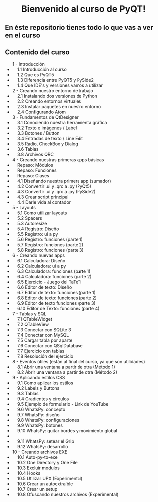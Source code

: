 

<div style="text-align:center"><h1>Bienvenido al curso de PyQT!</h1></div>

<p><h2>En éste repositorio tienes todo lo que vas a ver en el curso</h2><p>

<p><h2>Contenido del curso</h2><p>
  
<ul>
  1 - Introducción
	<li>&nbsp;&nbsp;&nbsp;&nbsp;1.1 Introducción al curso</li>
	<li>&nbsp;&nbsp;&nbsp;&nbsp;1.2 Que es PyQT5</li>
	<li>&nbsp;&nbsp;&nbsp;&nbsp;1.3 Diferencia entre PyQT5 y PySide2</li>
	<li>&nbsp;&nbsp;&nbsp;&nbsp;1.4 Que IDE's y versiones vamos a utilizar</li>
2 - Creando nuestro entorno de trabajo
	<li>&nbsp;&nbsp;&nbsp;&nbsp;2.1 Instalando dos versiones de Python</li>
	<li>&nbsp;&nbsp;&nbsp;&nbsp;2.2 Creando entornos virtuales</li>
	<li>&nbsp;&nbsp;&nbsp;&nbsp;2.3 Instalar paquetes en nuestro entorno</li>
	<li>&nbsp;&nbsp;&nbsp;&nbsp;2.4 Configurando Atom</li>
3 - Fundamentos de QtDesigner
	<li>&nbsp;&nbsp;&nbsp;&nbsp;3.1 Conociendo nuestra herramienta gráfica</li>
	<li>&nbsp;&nbsp;&nbsp;&nbsp;3.2 Texto e imágenes / Label</li>
	<li>&nbsp;&nbsp;&nbsp;&nbsp;3.3 Botones / Button</li>
	<li>&nbsp;&nbsp;&nbsp;&nbsp;3.4 Entradas de texto / Line Edit</li>
	<li>&nbsp;&nbsp;&nbsp;&nbsp;3.5 Radio, CheckBox y Dialog</li>
	<li>&nbsp;&nbsp;&nbsp;&nbsp;3.6 Tablas </li>
	<li>&nbsp;&nbsp;&nbsp;&nbsp;3.8 Archivos QRC</li>
4 - Creando nuestras primeras apps básicas
	<li>&nbsp;&nbsp;&nbsp;&nbsp;Repaso: Módulos</li>
	<li>&nbsp;&nbsp;&nbsp;&nbsp;Repaso: Funciones</li>
	<li>&nbsp;&nbsp;&nbsp;&nbsp;Repaso: Clases</li>
	<li>&nbsp;&nbsp;&nbsp;&nbsp;4.1 Diseñando nuestra primera app (sumador)</li>
	<li>&nbsp;&nbsp;&nbsp;&nbsp;4.2 Convertir .ui y .qrc a .py (PyQt5)</li>
	<li>&nbsp;&nbsp;&nbsp;&nbsp;4.3 Convertir .ui y .qrc a .py (PySide2)</li>
	<li>&nbsp;&nbsp;&nbsp;&nbsp;4.3 Crear script principal</li>
	<li>&nbsp;&nbsp;&nbsp;&nbsp;4.4 Darle vida al contador</li>
5 - Layouts
	<li>&nbsp;&nbsp;&nbsp;&nbsp;5.1 Como utilizar layouts</li>
	<li>&nbsp;&nbsp;&nbsp;&nbsp;5.2 Spacers</li>
	<li>&nbsp;&nbsp;&nbsp;&nbsp;5.3 Autoresize</li>
	<li>&nbsp;&nbsp;&nbsp;&nbsp;5.4 Registro: Diseño</li>
	<li>&nbsp;&nbsp;&nbsp;&nbsp;5.5 Registro: ui a py</li>
	<li>&nbsp;&nbsp;&nbsp;&nbsp;5.6 Registro: funciones (parte 1)</li>
	<li>&nbsp;&nbsp;&nbsp;&nbsp;5.7 Registro: funciones (parte 2)</li>
	<li>&nbsp;&nbsp;&nbsp;&nbsp;5.8 Registro: funciones (parte 3)</li>
6 - Creando nuevas apps
	<li>&nbsp;&nbsp;&nbsp;&nbsp;6.1 Calculadora: Diseño</li>
	<li>&nbsp;&nbsp;&nbsp;&nbsp;6.2 Calculadora: ui a py</li>
	<li>&nbsp;&nbsp;&nbsp;&nbsp;6.3 Calculadora: funciones (parte 1)</li>
	<li>&nbsp;&nbsp;&nbsp;&nbsp;6.4 Calculadora: funciones (parte 2)</li>
	<li>&nbsp;&nbsp;&nbsp;&nbsp;6.5 Ejercicio - Juego del TaTeTi</li>
	<li>&nbsp;&nbsp;&nbsp;&nbsp;6.6 Editor de texto: Diseño</li>
	<li>&nbsp;&nbsp;&nbsp;&nbsp;6.7 Editor de texto: funciones (parte 1)</li>
	<li>&nbsp;&nbsp;&nbsp;&nbsp;6.8 Editor de texto: funciones (parte 2)</li>
	<li>&nbsp;&nbsp;&nbsp;&nbsp;6.9 Editor de texto funciones (parte 3)</li>
	<li>&nbsp;&nbsp;&nbsp;&nbsp;6.10 Editor de Texto: funciones (parte 4)</li>
7 - Tablas y SQL
	<li>&nbsp;&nbsp;&nbsp;&nbsp;7.1 QTableWidget</li>
	<li>&nbsp;&nbsp;&nbsp;&nbsp;7.2 QTableView</li>
	<li>&nbsp;&nbsp;&nbsp;&nbsp;7.3 Conectar con SQLite 3</li>
	<li>&nbsp;&nbsp;&nbsp;&nbsp;7.4 Conectar con MySQL</li>
	<li>&nbsp;&nbsp;&nbsp;&nbsp;7.5 Cargar tabla por aparte</li>
	<li>&nbsp;&nbsp;&nbsp;&nbsp;7.6 Conectar con QSqlDatabase</li>
	<li>&nbsp;&nbsp;&nbsp;&nbsp;7.7 Ejercicio con tablas</li>
	<li>&nbsp;&nbsp;&nbsp;&nbsp;7.8 Resolución del ejercicio</li>
8 - Eventos útiles (están al final del curso, ya que son utilidades)
	<li>&nbsp;&nbsp;&nbsp;&nbsp;8.1 Abrir una ventana a partir de otra (Método 1)</li>
	<li>&nbsp;&nbsp;&nbsp;&nbsp;8.2 Abrir una ventana a partir de otra (Método 2)</li>
9 - Aplicando estilos CSS
	<li>&nbsp;&nbsp;&nbsp;&nbsp;9.1 Como aplicar los estilos</li>
	<li>&nbsp;&nbsp;&nbsp;&nbsp;9.2 Labels y Buttons</li>
	<li>&nbsp;&nbsp;&nbsp;&nbsp;9.3 Tablas</li>
	<li>&nbsp;&nbsp;&nbsp;&nbsp;9.4 Gradientes y circulos</li>
	<li>&nbsp;&nbsp;&nbsp;&nbsp;9.5 Ejemplo de formulario - Link de YouTube</li>
	<li>&nbsp;&nbsp;&nbsp;&nbsp;9.6 WhatsPy: concepto </li>
	<li>&nbsp;&nbsp;&nbsp;&nbsp;9.7 WhatsPy: diseño</li>
	<li>&nbsp;&nbsp;&nbsp;&nbsp;9.8 WhatsPy: configuraciones</li>
	<li>&nbsp;&nbsp;&nbsp;&nbsp;9.9 WhatsPy: botones</li>
	<li>&nbsp;&nbsp;&nbsp;&nbsp;9.10 WhatsPy: quitar bordes y movimiento global</li>
	<li>&nbsp;&nbsp;&nbsp;&nbsp;<li>&nbsp;&nbsp;&nbsp;&nbsp;9.11 WhatsPy: setear el Grip
	<li>&nbsp;&nbsp;&nbsp;&nbsp;9.12 WhatsPy: desarrollo</li>
10 - Creando archivos EXE
	<li>&nbsp;&nbsp;&nbsp;&nbsp;10.1 Auto-py-to-exe</li>
	<li>&nbsp;&nbsp;&nbsp;&nbsp;10.2 One Directory y One File</li>
	<li>&nbsp;&nbsp;&nbsp;&nbsp;10.3 Excluir modulos</li>
	<li>&nbsp;&nbsp;&nbsp;&nbsp;10.4 Hooks</li>
	<li>&nbsp;&nbsp;&nbsp;&nbsp;10.5 Utilizar UPX (Experimental)</li>
	<li>&nbsp;&nbsp;&nbsp;&nbsp;10.6 Crear un autoextraíble</li>
	<li>&nbsp;&nbsp;&nbsp;&nbsp;10.7 Crear un setup</li>
	<li>&nbsp;&nbsp;&nbsp;&nbsp;10.8 Ofuscando nuestros archivos (Experimental)</li>
</ul>
